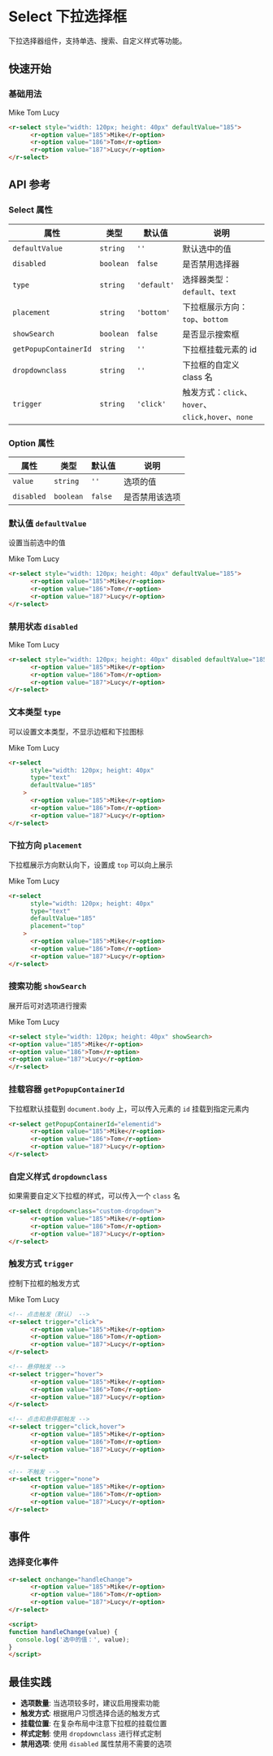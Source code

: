 # Select 下拉选择框

下拉选择器组件，支持单选、搜索、自定义样式等功能。

## 快速开始

### 基础用法

<r-select style="width: 120px; height: 40px" defaultValue="185">
      <r-option value="185">Mike</r-option>
      <r-option value="186">Tom</r-option>
      <r-option value="187">Lucy</r-option>
</r-select>

```html
<r-select style="width: 120px; height: 40px" defaultValue="185">
      <r-option value="185">Mike</r-option>
      <r-option value="186">Tom</r-option>
      <r-option value="187">Lucy</r-option>
</r-select>
```

## API 参考

### Select 属性

| 属性 | 类型 | 默认值 | 说明 |
|------|------|--------|------|
| `defaultValue` | `string` | `''` | 默认选中的值 |
| `disabled` | `boolean` | `false` | 是否禁用选择器 |
| `type` | `string` | `'default'` | 选择器类型：`default`、`text` |
| `placement` | `string` | `'bottom'` | 下拉框展示方向：`top`、`bottom` |
| `showSearch` | `boolean` | `false` | 是否显示搜索框 |
| `getPopupContainerId` | `string` | `''` | 下拉框挂载元素的 id |
| `dropdownclass` | `string` | `''` | 下拉框的自定义 class 名 |
| `trigger` | `string` | `'click'` | 触发方式：`click`、`hover`、`click,hover`、`none` |

### Option 属性

| 属性 | 类型 | 默认值 | 说明 |
|------|------|--------|------|
| `value` | `string` | `''` | 选项的值 |
| `disabled` | `boolean` | `false` | 是否禁用该选项 |

### 默认值 `defaultValue`

设置当前选中的值

<r-select style="width: 120px; height: 40px" defaultValue="185">
      <r-option value="185">Mike</r-option>
      <r-option value="186">Tom</r-option>
      <r-option value="187">Lucy</r-option>
</r-select>

```html
<r-select style="width: 120px; height: 40px" defaultValue="185">
      <r-option value="185">Mike</r-option>
      <r-option value="186">Tom</r-option>
      <r-option value="187">Lucy</r-option>
</r-select>
```

### 禁用状态 `disabled`

<r-select style="width: 120px; height: 40px" disabled defaultValue="185">
      <r-option value="185">Mike</r-option>
      <r-option value="186">Tom</r-option>
    <r-option value="187">Lucy</r-option>
</r-select>

```html
<r-select style="width: 120px; height: 40px" disabled defaultValue="185">
      <r-option value="185">Mike</r-option>
      <r-option value="186">Tom</r-option>
      <r-option value="187">Lucy</r-option>
</r-select>
```

### 文本类型 `type`

可以设置文本类型，不显示边框和下拉图标

<r-select
      style="width: 120px; height: 40px"
      type="text"
      defaultValue="185"
    >
<r-option value="185">Mike</r-option>
<r-option value="186">Tom</r-option>
<r-option value="187">Lucy</r-option>
</r-select>

```html
<r-select
      style="width: 120px; height: 40px"
      type="text"
      defaultValue="185"
    >
      <r-option value="185">Mike</r-option>
      <r-option value="186">Tom</r-option>
      <r-option value="187">Lucy</r-option>
</r-select>
```

### 下拉方向 `placement`

下拉框展示方向默认向下，设置成 `top` 可以向上展示

<r-select
      style="width: 120px; height: 40px"
      type="text"
      defaultValue="185"
      placement="top"
    >
<r-option value="185">Mike</r-option>
<r-option value="186">Tom</r-option>
<r-option value="187">Lucy</r-option>
</r-select>

```html
<r-select
      style="width: 120px; height: 40px"
      type="text"
      defaultValue="185"
      placement="top"
    >
      <r-option value="185">Mike</r-option>
      <r-option value="186">Tom</r-option>
      <r-option value="187">Lucy</r-option>
</r-select>
```

### 搜索功能 `showSearch`

展开后可对选项进行搜索

<r-select style="width: 120px; height: 40px" showSearch>
<r-option value="185">Mike</r-option>
<r-option value="186">Tom</r-option>
<r-option value="187">Lucy</r-option>
</r-select>

```html
<r-select style="width: 120px; height: 40px" showSearch>
<r-option value="185">Mike</r-option>
<r-option value="186">Tom</r-option>
<r-option value="187">Lucy</r-option>
</r-select>
```

### 挂载容器 `getPopupContainerId`

下拉框默认挂载到 `document.body` 上，可以传入元素的 `id` 挂载到指定元素内

```html
<r-select getPopupContainerId="elementid">
      <r-option value="185">Mike</r-option>
      <r-option value="186">Tom</r-option>
      <r-option value="187">Lucy</r-option>
</r-select>
```

### 自定义样式 `dropdownclass`

如果需要自定义下拉框的样式，可以传入一个 `class` 名

```html
<r-select dropdownclass="custom-dropdown">
      <r-option value="185">Mike</r-option>
      <r-option value="186">Tom</r-option>
      <r-option value="187">Lucy</r-option>
</r-select>
```

### 触发方式 `trigger`

控制下拉框的触发方式

<r-select style="width: 120px; height: 40px" trigger="click,hover">
<r-option value="185">Mike</r-option>
<r-option value="186">Tom</r-option>
<r-option value="187">Lucy</r-option>
</r-select>

```html
<!-- 点击触发（默认） -->
<r-select trigger="click">
      <r-option value="185">Mike</r-option>
      <r-option value="186">Tom</r-option>
      <r-option value="187">Lucy</r-option>
</r-select>

<!-- 悬停触发 -->
<r-select trigger="hover">
      <r-option value="185">Mike</r-option>
      <r-option value="186">Tom</r-option>
      <r-option value="187">Lucy</r-option>
</r-select>

<!-- 点击和悬停都触发 -->
<r-select trigger="click,hover">
      <r-option value="185">Mike</r-option>
      <r-option value="186">Tom</r-option>
      <r-option value="187">Lucy</r-option>
</r-select>

<!-- 不触发 -->
<r-select trigger="none">
      <r-option value="185">Mike</r-option>
      <r-option value="186">Tom</r-option>
      <r-option value="187">Lucy</r-option>
</r-select>
```

## 事件

### 选择变化事件

```html
<r-select onchange="handleChange">
      <r-option value="185">Mike</r-option>
      <r-option value="186">Tom</r-option>
      <r-option value="187">Lucy</r-option>
</r-select>

<script>
function handleChange(value) {
  console.log('选中的值：', value);
}
</script>
```

## 最佳实践

- **选项数量**: 当选项较多时，建议启用搜索功能
- **触发方式**: 根据用户习惯选择合适的触发方式
- **挂载位置**: 在复杂布局中注意下拉框的挂载位置
- **样式定制**: 使用 `dropdownclass` 进行样式定制
- **禁用选项**: 使用 `disabled` 属性禁用不需要的选项

